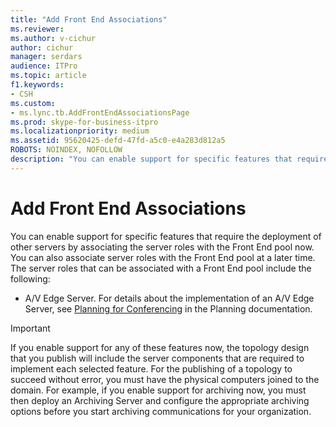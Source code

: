 ```yaml
---
title: "Add Front End Associations"
ms.reviewer: 
ms.author: v-cichur
author: cichur
manager: serdars
audience: ITPro
ms.topic: article
f1.keywords:
- CSH
ms.custom:
- ms.lync.tb.AddFrontEndAssociationsPage
ms.prod: skype-for-business-itpro
ms.localizationpriority: medium
ms.assetid: 95620425-defd-47fd-a5c0-e4a283d812a5
ROBOTS: NOINDEX, NOFOLLOW
description: "You can enable support for specific features that require the deployment of other servers by associating the server roles with the Front End pool now. You can also associate server roles with the Front End pool at a later time. The server roles that can be associated with a Front End pool include the following:"
---
```


# Add Front End Associations

You can enable support for specific features that require the deployment of other servers by associating the server roles with the Front End pool now. You can also associate server roles with the Front End pool at a later time. The server roles that can be associated with a Front End pool include the following:

- A/V Edge Server. For details about the implementation of an A/V Edge Server, see [Planning for Conferencing](/previous-versions/office/lync-server-2013/lync-server-2013-planning-for-conferencing) in the Planning documentation.

> [!IMPORTANT]
> If you enable support for any of these features now, the topology design that you publish will include the server components that are required to implement each selected feature. For the publishing of a topology to succeed without error, you must have the physical computers joined to the domain. For example, if you enable support for archiving now, you must then deploy an Archiving Server and configure the appropriate archiving options before you start archiving communications for your organization.